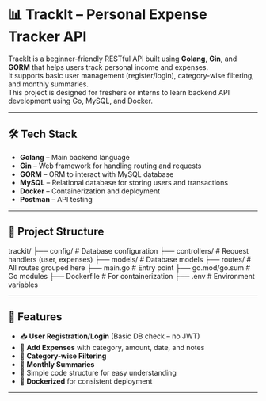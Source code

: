 # 📊 TrackIt – Personal Expense Tracker API

TrackIt is a beginner-friendly RESTful API built using **Golang**, **Gin**, and **GORM** that helps users track personal income and expenses.  
It supports basic user management (register/login), category-wise filtering, and monthly summaries.  
This project is designed for freshers or interns to learn backend API development using Go, MySQL, and Docker.

---

## 🛠️ Tech Stack

- **Golang** – Main backend language
- **Gin** – Web framework for handling routing and requests
- **GORM** – ORM to interact with MySQL database
- **MySQL** – Relational database for storing users and transactions
- **Docker** – Containerization and deployment
- **Postman** – API testing

---

## 📁 Project Structure
trackit/
├── config/ # Database configuration
├── controllers/ # Request handlers (user, expenses)
├── models/ # Database models
├── routes/ # All routes grouped here
├── main.go # Entry point
├── go.mod/go.sum # Go modules
├── Dockerfile # For containerization
├── .env # Environment variables


---

## 🚀 Features

- 📥 **User Registration/Login** (Basic DB check – no JWT)
- 💸 **Add Expenses** with category, amount, date, and notes
- 📂 **Category-wise Filtering**
- 📅 **Monthly Summaries**
- 🧹 Simple code structure for easy understanding
- 🐳 **Dockerized** for consistent deployment

---

